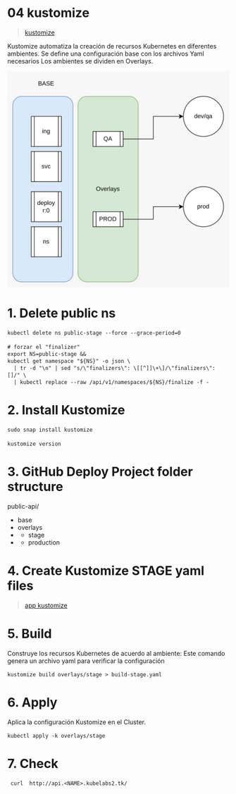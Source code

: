 # 04 kustomize <!-- omit in toc -->
> [kustomize](https://kustomize.io/)

Kustomize automatiza la creación de recursos Kubernetes en diferentes ambientes.
Se define una configuración base con los archivos Yaml necesarios
Los ambientes se dividen en Overlays.

![Kustomize](./assets/img/kustomize.jpeg)

# 1. Delete public ns
```vim
kubectl delete ns public-stage --force --grace-period=0

# forzar el "finalizer"
export NS=public-stage &&
kubectl get namespace "${NS}" -o json \
  | tr -d "\n" | sed "s/\"finalizers\": \[[^]]\+\]/\"finalizers\": []/" \
  | kubectl replace --raw /api/v1/namespaces/${NS}/finalize -f -
```

# 2. Install Kustomize
```vim
sudo snap install kustomize

kustomize version
```
# 3. GitHub Deploy Project folder structure
public-api/
- base
- overlays
- - stage
- - production

# 4. Create Kustomize STAGE yaml files
> [app kustomize](./assets/kustomize/)



# 5. Build
Construye los recursos Kubernetes de acuerdo al ambiente:
Este comando genera un archivo yaml para verificar la configuración
```vim
kustomize build overlays/stage > build-stage.yaml
```
# 6. Apply
Aplica la configuración Kustomize en el Cluster.
```vim
kubectl apply -k overlays/stage
```

# 7. Check
```vim
 curl  http://api.<NAME>.kubelabs2.tk/
```



